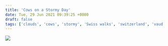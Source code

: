 ```yaml
---
title: 'Cows on a Stormy Day'
date: Tue, 29 Jun 2021 09:39:25 +0000
draft: false
tags: ['clouds', 'cows', 'stormy', 'Swiss walks', 'switzerland', 'vaud']
---
```


![](https://www.main-vision.com/richard/blog/wp-content/uploads/2021/06/img_5753-768x1024.jpg)
